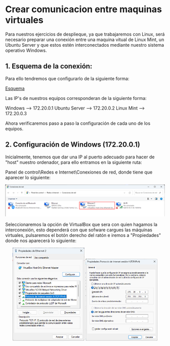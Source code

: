 # Crear comunicacion entre maquinas virtuales

Para nuestros ejercicios de desplieque, ya que trabajaremos con Linux, será necesario preparar una conexión entre una 
maquina vitual de Linux Mint, un Ubuntu Server y que estos estén interconectados mediante nuestro sistema operativo
Windows.

## 1. Esquema de la conexión:

Para ello tendremos que configurarlo de la siguiente forma:

[Esquema]()

Las IP's de nuestros equipos corresponderan de la siguiente forma:

Windows       --> 172.20.0.1
Ubuntu Server --> 172.20.0.2
Linux Mint    --> 172.20.0.3

Ahora verificaremos paso a paso la configuración de cada uno de los equipos.

## 2. Configuración de Windows (172.20.0.1)

Inicialmente, tenemos que dar una IP al puerto adecuado para hacer de "host" nuestro ordenador, para ello entramos en la
siguiente ruta:

Panel de control\Redes e Internet\Conexiones de red, donde tiene que aparecer lo siguiente:

![Conexoines](../Imagenes/6.png)

Seleccionaremos la opción de VirtualBox que sera con quien hagamos la interconexión, esto dependerá con que sofware cargues 
las máquinas virtuales, pulsaremos el botón derecho del ratón e iremos a "Propiedades" donde nos aparecerá lo siguiente:

<p align="center">
  <img src="../Imagenes/7.png" alt="Propiedades" width="45%" />
  
  <img src="../Imagenes/8.png" alt="TCP/IPv4" width="45%" />
</p>


